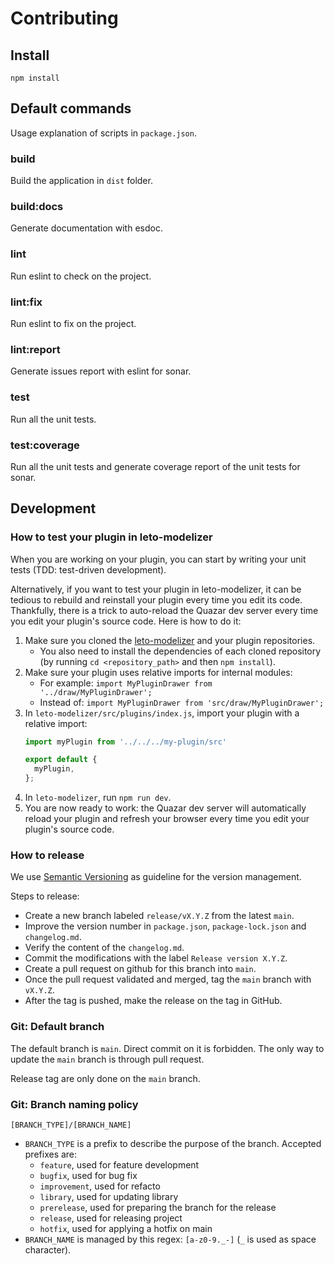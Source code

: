 # Contributing

## Install

```
npm install
```

## Default commands

Usage explanation of scripts in `package.json`.

### build

Build the application in `dist` folder.

### build:docs

Generate documentation with esdoc.

### lint

Run eslint to check on the project.

### lint:fix

Run eslint to fix on the project.

### lint:report

Generate issues report with eslint for sonar.

### test

Run all the unit tests.

### test:coverage

Run all the unit tests and generate coverage report of the unit tests for sonar.

## Development

### How to test your plugin in leto-modelizer

When you are working on your plugin, you can start by writing your unit tests (TDD: test-driven development).

Alternatively, if you want to test your plugin in leto-modelizer, it can be tedious to rebuild and reinstall your plugin every time you edit its code. Thankfully, there is a trick to auto-reload the Quazar dev server every time you edit your plugin's source code. Here is how to do it:

1. Make sure you cloned the [leto-modelizer](https://github.com/ditrit/leto-modelizer) and your plugin repositories.
   * You also need to install the dependencies of each cloned repository (by running `cd <repository_path>` and then `npm install`).
2. Make sure your plugin uses relative imports for internal modules:
   * For example: `import MyPluginDrawer from '../draw/MyPluginDrawer';`
   * Instead of: `import MyPluginDrawer from 'src/draw/MyPluginDrawer';`
3. In `leto-modelizer/src/plugins/index.js`, import your plugin with a relative import:
   ```js
   import myPlugin from '../../../my-plugin/src'

   export default {
     myPlugin,
   };
   ```
4. In `leto-modelizer`, run `npm run dev`.
5. You are now ready to work: the Quazar dev server will automatically reload your plugin and refresh your browser every time you edit your plugin's source code.

### How to release

We use [Semantic Versioning](https://semver.org/spec/v2.0.0.html) as guideline for the version management.

Steps to release:
- Create a new branch labeled `release/vX.Y.Z` from the latest `main`.
- Improve the version number in `package.json`, `package-lock.json` and `changelog.md`.
- Verify the content of the `changelog.md`.
- Commit the modifications with the label `Release version X.Y.Z`.
- Create a pull request on github for this branch into `main`.
- Once the pull request validated and merged, tag the `main` branch with `vX.Y.Z`.
- After the tag is pushed, make the release on the tag in GitHub.

### Git: Default branch

The default branch is `main`. Direct commit on it is forbidden. The only way to update the `main` branch is through pull request.

Release tag are only done on the `main` branch.

### Git: Branch naming policy

`[BRANCH_TYPE]/[BRANCH_NAME]`

* `BRANCH_TYPE` is a prefix to describe the purpose of the branch. Accepted prefixes are:
  * `feature`, used for feature development
  * `bugfix`, used for bug fix
  * `improvement`, used for refacto
  * `library`, used for updating library
  * `prerelease`, used for preparing the branch for the release
  * `release`, used for releasing project
  * `hotfix`, used for applying a hotfix on main
* `BRANCH_NAME` is managed by this regex: `[a-z0-9._-]` (`_` is used as space character).
